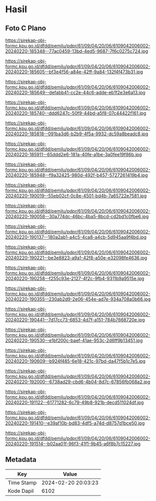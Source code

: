 # Hasil

## Foto C Plano

https://sirekap-obj-formc.kpu.go.id/dfdd/pemilu/pdpr/61/09/04/20/06/6109042006002-20240220-185348--77ac0459-13bd-4ed5-9687-7f6c0275c724.jpg

https://sirekap-obj-formc.kpu.go.id/dfdd/pemilu/pdpr/61/09/04/20/06/6109042006002-20240220-185605--bf3e4f56-a84e-42ff-9a84-132f4f473b31.jpg

https://sirekap-obj-formc.kpu.go.id/dfdd/pemilu/pdpr/61/09/04/20/06/6109042006002-20240220-185649--defabb41-cc2e-44c6-adde-eb1f2e3e6a13.jpg

https://sirekap-obj-formc.kpu.go.id/dfdd/pemilu/pdpr/61/09/04/20/06/6109042006002-20240220-185740--ddd6247c-50f9-44bd-a5f8-07c44422f161.jpg

https://sirekap-obj-formc.kpu.go.id/dfdd/pemilu/pdpr/61/09/04/20/06/6109042006002-20240220-185818--091ba3d6-b2b9-4f5a-9932-dc59a8beadc8.jpg

https://sirekap-obj-formc.kpu.go.id/dfdd/pemilu/pdpr/61/09/04/20/06/6109042006002-20240220-185911--65ddd2e6-181a-40fe-a1be-3a0fee19f86b.jpg

https://sirekap-obj-formc.kpu.go.id/dfdd/pemilu/pdpr/61/09/04/20/06/6109042006002-20240220-185948--f9a32425-980d-492f-b457-5727261419b4.jpg

https://sirekap-obj-formc.kpu.go.id/dfdd/pemilu/pdpr/61/09/04/20/06/6109042006002-20240220-190019--55eb02cf-0c8e-4501-bd4b-7a65722e7581.jpg

https://sirekap-obj-formc.kpu.go.id/dfdd/pemilu/pdpr/61/09/04/20/06/6109042006002-20240220-190058--30a774dc-46bc-4ba5-8bcd-cd2bd1c0fbe6.jpg

https://sirekap-obj-formc.kpu.go.id/dfdd/pemilu/pdpr/61/09/04/20/06/6109042006002-20240220-190137--180a2ab1-a4c5-4ca8-a4cb-5d945aa9f4bd.jpg

https://sirekap-obj-formc.kpu.go.id/dfdd/pemilu/pdpr/61/09/04/20/06/6109042006002-20240220-190221--be3e8823-a9a1-42f8-a50e-e32098fe4636.jpg

https://sirekap-obj-formc.kpu.go.id/dfdd/pemilu/pdpr/61/09/04/20/06/6109042006002-20240220-190258--f255c93e-2127-4f2c-9fb4-9311b9a9515e.jpg

https://sirekap-obj-formc.kpu.go.id/dfdd/pemilu/pdpr/61/09/04/20/06/6109042006002-20240220-190355--230ab2d9-2e06-454e-ad7e-934a708a0b66.jpg

https://sirekap-obj-formc.kpu.go.id/dfdd/pemilu/pdpr/61/09/04/20/06/6109042006002-20240220-190441--7d17cc73-6853-4d7f-a151-784b7668720e.jpg

https://sirekap-obj-formc.kpu.go.id/dfdd/pemilu/pdpr/61/09/04/20/06/6109042006002-20240220-190530--e1bf200c-baef-41ae-953c-2d6ff9b13451.jpg

https://sirekap-obj-formc.kpu.go.id/dfdd/pemilu/pdpr/61/09/04/20/06/6109042006002-20240220-190609--b924f485-6e18-421c-97bd-da47f5b1c7e5.jpg

https://sirekap-obj-formc.kpu.go.id/dfdd/pemilu/pdpr/61/09/04/20/06/6109042006002-20240220-192000--6738ad29-cbd6-4b04-8d7c-67856fb068a2.jpg

https://sirekap-obj-formc.kpu.go.id/dfdd/pemilu/pdpr/61/09/04/20/06/6109042006002-20240220-191122--61771282-6c79-49b8-921b-decd511024df.jpg

https://sirekap-obj-formc.kpu.go.id/dfdd/pemilu/pdpr/61/09/04/20/06/6109042006002-20240220-191410--e39af10b-bd83-4df5-a74d-d8757d1bce50.jpg

https://sirekap-obj-formc.kpu.go.id/dfdd/pemilu/pdpr/61/09/04/20/06/6109042006002-20240220-191514--b02aa01f-96f3-41f1-9b45-a6f8b7c15227.jpg


## Metadata

| Key        | Value               |
| ---------- | ------------------- |
| Time Stamp | 2024-02-20 20:03:23 |
| Kode Dapil | 6102                |



